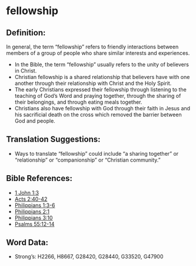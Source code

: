 # fellowship

## Definition:

In general, the term “fellowship” refers to friendly interactions between members of a group of people who share similar interests and experiences.

* In the Bible, the term “fellowship” usually refers to the unity of believers in Christ.
* Christian fellowship is a shared relationship that believers have with one another through their relationship with Christ and the Holy Spirit.
* The early Christians expressed their fellowship through listening to the teaching of God’s Word and praying together, through the sharing of their belongings, and through eating meals together.
* Christians also have fellowship with God through their faith in Jesus and his sacrificial death on the cross which removed the barrier between God and people.

## Translation Suggestions:

* Ways to translate “fellowship” could include “a sharing together” or “relationship” or “companionship” or “Christian community.”

## Bible References:

* [1 John 1:3](rc://en/tn/help/1jn/01/03)
* [Acts 2:40-42](rc://en/tn/help/act/02/40)
* [Philippians 1:3-6](rc://en/tn/help/php/01/03)
* [Philippians 2:1](rc://en/tn/help/php/02/01)
* [Philippians 3:10](rc://en/tn/help/php/03/10)
* [Psalms 55:12-14](rc://en/tn/help/psa/055/012)

## Word Data:

* Strong’s: H2266, H8667, G28420, G28440, G33520, G47900
